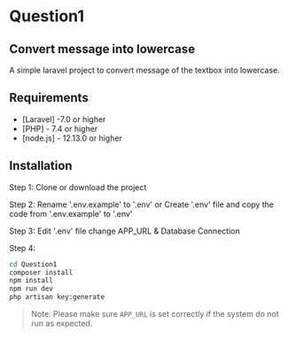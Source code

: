 # Question1
## Convert message into lowercase
A simple laravel project to convert message of the textbox into lowercase.

## Requirements
- [Laravel] -7.0 or higher
- [PHP] - 7.4 or higher
- [node.js] - 12.13.0 or higher

## Installation
Step 1: Clone or download the project

Step 2: 
Rename '.env.example' to '.env' or Create '.env' file and copy the code from '.env.example' to '.env'

Step 3:
Edit '.env' file change APP_URL & Database Connection

Step 4:
```sh
cd Question1
composer install
npm install
npm run dev
php artisan key:generate
```

> Note: Please make sure `APP_URL` is set correctly if the system do not run as expected.


